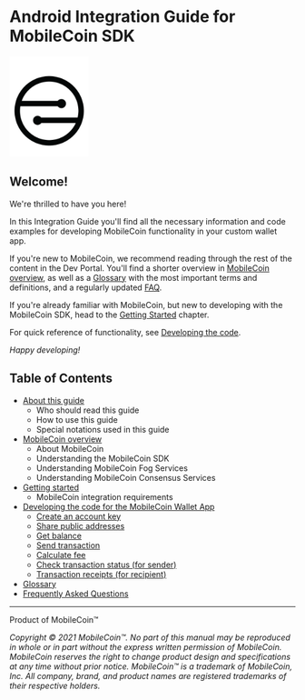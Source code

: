 # Android Integration Guide for MobileCoin SDK

![MobileCoin logo](images/mobilecoin-logo.png)

## Welcome!

We're thrilled to have you here!

In this Integration Guide you'll find all the necessary information and code examples for developing MobileCoin functionality in your custom wallet app.

If you're new to MobileCoin, we recommend reading through the rest of the content in the Dev Portal. You'll find a shorter overview in [MobileCoin overview](mobilecoin.md), as well as a [Glossary](glossary.md) with the most important terms and definitions, and a regularly updated [FAQ](faq.md).

If you're already familiar with MobileCoin, but new to developing with the MobileCoin SDK, head to the [Getting Started](getting-started.md) chapter.

For quick reference of functionality, see [Developing the code](dev-overview/).

*Happy developing!*

## Table of Contents

* [About this guide](about.md)
  * Who should read this guide
  * How to use this guide
  * Special notations used in this guide
* [MobileCoin overview](/docs/mobilecoin.md)
  * About MobileCoin
  * Understanding the MobileCoin SDK
  * Understanding MobileCoin Fog Services
  * Understanding MobileCoin Consensus Services
* [Getting started](getting-started.md)
  * MobileCoin integration requirements
* [Developing the code for the MobileCoin Wallet App](dev-overview/)
  * [Create an account key](dev-overview/create-account-key.md)
  * [Share public addresses](dev-overview/share-public-addresses.md)
  * [Get balance](dev-overview/get-balance.md)
  * [Send transaction](dev-overview/send-transaction.md)
  * [Calculate fee](dev-overview/calculate-fee.md)
  * [Check transaction status (for sender)](dev-overview/check-transaction-status.md)
  * [Transaction receipts (for recipient)](dev-overview/transaction-receipts.md)
* [Glossary](glossary.md)
* [Frequently Asked Questions](faq.md)

---

Product of MobileCoin™

_Copyright © 2021 MobileCoin™. No part of this manual may be reproduced in whole or in part without the express written permission of MobileCoin. MobileCoin reserves the right to change product design and specifications at any time without prior notice. MobileCoin™ is a trademark of MobileCoin, Inc. All company, brand, and product names are registered trademarks of their respective holders._
